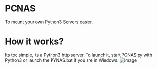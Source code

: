 # PCNAS
To mount your own Python3 Servers easier.
# How it works?
Its too simple, its a Python3 http.server. To launch it, start PCNAS.py with Python3 or launch the PYNAS.bat if you are in Windows.
![image](https://github.com/x04000/PCNAS/assets/78761999/6ae19302-d12a-4aa7-a171-ad5b1ea2e6b8)
